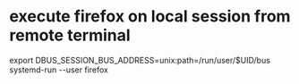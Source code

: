 # execute firefox on local session from remote terminal
export DBUS_SESSION_BUS_ADDRESS=unix:path=/run/user/$UID/bus
systemd-run --user firefox
